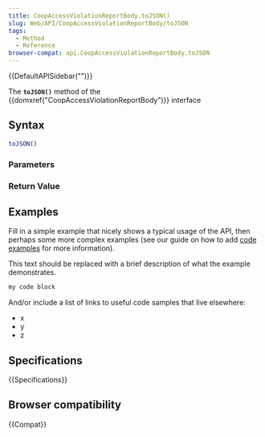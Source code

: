 ```yaml
---
title: CoopAccessViolationReportBody.toJSON()
slug: Web/API/CoopAccessViolationReportBody/toJSON
tags:
  - Method
  - Reference
browser-compat: api.CoopAccessViolationReportBody.toJSON
---
```

{{DefaultAPISidebar("")}}

The **`toJSON()`** method of the {{domxref("CoopAccessViolationReportBody")}} interface 

## Syntax

```js
toJSON()
```

### Parameters



### Return Value



## Examples

Fill in a simple example that nicely shows a typical usage of the API, then perhaps some more complex examples (see our guide on how to add [code examples](/en-US/docs/MDN/Contribute/Structures/Code_examples) for more information).

This text should be replaced with a brief description of what the example demonstrates.

```js
my code block
```

And/or include a list of links to useful code samples that live elsewhere:

*   x
*   y
*   z

## Specifications

{{Specifications}}

## Browser compatibility

{{Compat}}

